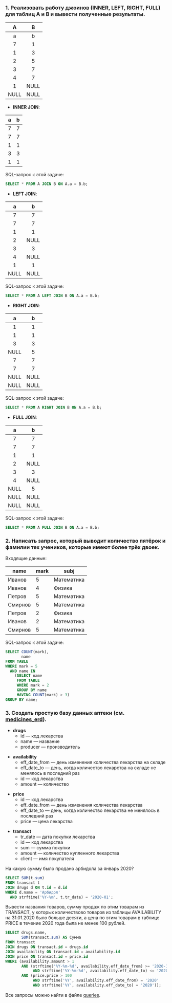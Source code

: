 ### 1. Реализовать работу джоинов (INNER, LEFT, RIGHT, FULL) для таблиц A и B и вывести полученные результаты.


|  A   |  B   | 
|:----:|:----:|  
|  a   |  b   |  
|  7   |  1   |
|  1   |  3   |
|  2   |  5   |
|  3   |  7   |
|  4   |  7   |
|  1   | NULL |
| NULL | NULL |

+ **INNER JOIN**:

|  a  |  b  | 
|:---:|:---:|
|  7  |  7  |
|  7  |  7  |
|  1  |  1  |
|  3  |  3  |
|  1  |  1  |


SQL-запрос к этой задаче:
```sql
SELECT * FROM A JOIN B ON A.a = B.b;
```

+ **LEFT JOIN**:

|  a   |  b   | 
|:----:|:----:|
|  7   |  7   |
|  7   |  7   |
|  1   |  1   |
|  2   | NULL |
|  3   |  3   |
|  4   | NULL |
|  1   |  1   |
| NULL | NULL |

SQL-запрос к этой задаче:
```sql
SELECT * FROM A LEFT JOIN B ON A.a = B.b;
```

+ **RIGHT JOIN**:

|  a   |  b   | 
|:----:|:----:|
|  1   |  1   |
|  1   |  1   |
|  3   |  3   |
| NULL |  5   |
|  7   |  7   |
|  7   |  7   |
| NULL | NULL |
| NULL | NULL |


SQL-запрос к этой задаче:
```sql
SELECT * FROM A RIGHT JOIN B ON A.a = B.b;
```


+ **FULL JOIN**:

|  a   |  b   | 
|:----:|:----:|
|  7   |  7   |
|  7   |  7   |
|  1   |  1   |
|  2   | NULL |
|  3   |  3   |
|  4   | NULL |
| NULL |  5   |
| NULL | NULL |
| NULL | NULL |

SQL-запрос к этой задаче:
```sql
SELECT * FROM A FULL JOIN B ON A.a = B.b;
```

### 2. Написать запрос, который выводит количество пятёрок и фамилии тех учеников, которые имеют более трёх двоек.

Входящие данные:

| name    | mark | subj         |
|---------|------|--------------|
| Иванов  | 5    | Математика   |
| Иванов  | 4    | Физика       |
| Петров  | 5    | Математика   |
| Смирнов | 5    | Математика   |
| Петров  | 2    | Физика       |
| Иванов  | 2    | Математика   |
| Смирнов | 5    | Математика   |

SQL-запрос к этой задаче:

```sql
SELECT COUNT(mark),
       name
FROM TABLE
WHERE mark = 5
  AND name IN
    (SELECT name
     FROM TABLE
     WHERE mark = 2
     GROUP BY name
     HAVING COUNT(mark) > 3)
GROUP BY name;
```

### 3. Создать простую базу данных аптеки (см. [medicines_erd](https://github.com/totydie/junior-analyst-portfolio/blob/main/sql/glowbyte/medicines_erd.png)).


- **drugs** 
  - id — код лекарства
  - name — название
  - producer — производитель
<!---->
- **availability**
  - eff_date_from — день изменения количества лекарства на складе
  - eff_date_to — день, когда количество лекарства на складе не менялось в последний раз
  - id — код лекарства
  - amount — количество
<!---->
- **price** 
  - id — код лекарства
  - eff_date_from — день изменения количества лекарства
  - eff_date_to — день, когда количество лекарства не менялось в последний раз
  - price — цена лекарства
<!---->
- **transact**
  - tr_date — дата покупки лекарства
  - id — код лекарства
  - sum — сумма покупки
  - amount — количество купленного лекарства
  - client — имя покупателя

На какую сумму было продано арбидола за январь 2020?

```sql
SELECT SUM(t.sum)
FROM transact t
JOIN drugs d ON t.id = d.id
WHERE d.name = 'Арбидол'
  AND strftime('%Y-%m', t.tr_date) = '2020-01';
```

Вывести названия товаров, сумму продаж по этим товарам из TRANSACT, 
у которых количествово товаров из таблицы AVAILABILITY на 31.01.2020 было больше десяти, 
а цена по этим товарам в таблице PRICE в течение 2020 года была не менее 100 рублей.

```sql
SELECT drugs.name,
       SUM(transact.sum) AS Сумма
FROM transact
JOIN drugs ON transact.id = drugs.id
JOIN availability ON transact.id = availability.id
JOIN price ON transact.id = price.id
WHERE (availability.amount > 1
       AND (strftime('%Y-%m-%d', availability.eff_date_from) >= '2020-12-31'
            AND strftime('%Y-%m-%d', availability.eff_date_to) <= '2020-12-31')
       AND (price.price > 100
            AND strftime('%Y', availability.eff_date_from) = '2020'
            AND strftime('%Y', availability.eff_date_to) = '2020'));
```

Все запросы можно найти в файле [queries](https://github.com/totydie/junior-analyst-portfolio/blob/main/sql/glowbyte/queries.sql).